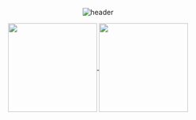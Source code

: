 <div align="center">
  
  ![header](https://capsule-render.vercel.app/api?type=blur&height=400&text=Hello👋%20I'm%20Jane%20Kim!&color=gradient)

  <div display: inline-block>
    <a href="https://github.com/anuraghazra/github-readme-stats">
      <img height=180 align="center" src="https://github-readme-stats.vercel.app/api?username=janeberry&theme=tokyonight" />
    </a>
    <a href="https://github.com/anuraghazra/convoychat">
      <img height=180 align="center" src="https://github-readme-stats.vercel.app/api/top-langs?username=janeberry&layout=compact&theme=tokyonight&langs_count=8" />
    </a>
  </div>
</div>


